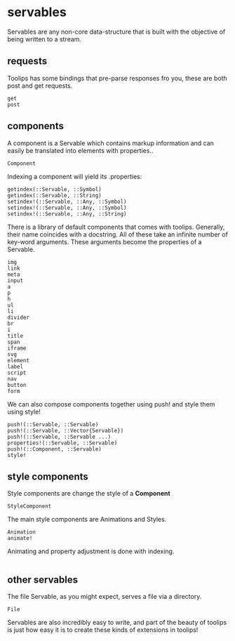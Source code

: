 # servables
Servables are any non-core data-structure that is built with the objective of
being written to a stream.
## requests
Toolips has some bindings that pre-parse responses fro you, these are both post
and get requests.
```@docs
get
post
```
## components
A component is a Servable which contains markup information and can easily be
translated into elements with properties..
```@docs
Component
```
Indexing a component will yield its .properties:
```@docs
getindex(::Servable, ::Symbol)
getindex(::Servable, ::String)
setindex!(::Servable, ::Any, ::Symbol)
setindex!(::Servable, ::Any, ::Symbol)
setindex!(::Servable, ::Any, ::String)
```
There is a library of default components that comes with toolips. Generally,
their name coincides with a docstring. All of these take an infinite number of
key-word arguments. These arguments become the properties of a Servable.
```@docs
img
link
meta
input
a
p
h
ul
li
divider
br
i
title
span
iframe
svg
element
label
script
nav
button
form
```
We can also compose components together using push! and style them using style!
```@docs
push!(::Servable, ::Servable)
push!(::Servable, ::Vector{Servable})
push!(::Servable, ::Servable ...)
properties!(::Servable, ::Servable)
push!(::Component, ::Servable)
style!
```
## style components
Style components are change the style of a **Component**
```@docs
StyleComponent
```
The main style components are Animations and Styles.



```@docs
Animation
animate!
```
Animating and property adjustment is done with indexing.
```@docs

```
## other servables
The file Servable, as you might expect, serves a file via a directory.
```@docs
File
```
Servables are also incredibly easy to write, and part of the beauty of
toolips is just how easy it is to create these kinds of extensions in
toolips!

